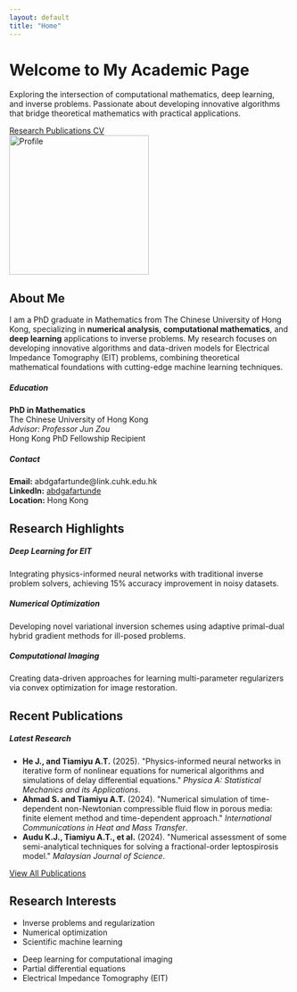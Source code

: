 ```yaml
---
layout: default
title: "Home"
---
```


<div class="hero-section bg-gradient-primary text-white p-5 rounded mb-5">
    <div class="container">
        <div class="row align-items-center">
            <div class="col-md-8">
                <h1 class="display-4 mb-3">Welcome to My Academic Page</h1>
                <p class="lead mb-4">
                    Exploring the intersection of computational mathematics, deep learning, and inverse problems. 
                    Passionate about developing innovative algorithms that bridge theoretical mathematics with practical applications.
                </p>
                <div class="d-flex flex-wrap gap-2">
                    <a href="/research" class="btn btn-light btn-lg">
                        <i class="fas fa-microscope me-2"></i>Research
                    </a>
                    <a href="/publications" class="btn btn-outline-light btn-lg">
                        <i class="fas fa-file-alt me-2"></i>Publications
                    </a>
                    <a href="/cv" class="btn btn-outline-light btn-lg">
                        <i class="fas fa-download me-2"></i>CV
                    </a>
                </div>
            </div>
            <div class="col-md-4 text-center">
                <div class="profile-image-container">
                    <img src="/assets/images/profile.jpg" alt="Profile" class="img-fluid rounded-circle shadow-lg" style="width: 250px; height: 250px; object-fit: cover;">
                </div>
            </div>
        </div>
    </div>
</div>

## About Me

I am a PhD graduate in Mathematics from The Chinese University of Hong Kong, specializing in **numerical analysis**, **computational mathematics**, and **deep learning** applications to inverse problems. My research focuses on developing innovative algorithms and data-driven models for Electrical Impedance Tomography (EIT) problems, combining theoretical mathematical foundations with cutting-edge machine learning techniques.

<div class="row mb-5">
    <div class="col-md-6">
        <div class="card h-100">
            <div class="card-body">
                <h5 class="card-title"><i class="fas fa-graduation-cap text-primary"></i> Education</h5>
                <p class="card-text">
                    <strong>PhD in Mathematics</strong><br>
                    The Chinese University of Hong Kong<br>
                    <em>Advisor: Professor Jun Zou</em><br>
                    <span class="badge bg-success">Hong Kong PhD Fellowship Recipient</span>
                </p>
            </div>
        </div>
    </div>
    <div class="col-md-6">
        <div class="card h-100">
            <div class="card-body">
                <h5 class="card-title"><i class="fas fa-envelope text-primary"></i> Contact</h5>
                <p class="card-text">
                    <strong>Email:</strong> abdgafartunde@link.cuhk.edu.hk<br>
                    <strong>LinkedIn:</strong> <a href="https://linkedin.com/in/abdgafartunde" target="_blank">abdgafartunde</a><br>
                    <strong>Location:</strong> Hong Kong
                </p>
            </div>
        </div>
    </div>
</div>

## Research Highlights

<div class="row mb-5">
    <div class="col-md-4 mb-4">
        <div class="card text-center h-100">
            <div class="card-body">
                <i class="fas fa-brain fa-3x text-primary mb-3"></i>
                <h5 class="card-title">Deep Learning for EIT</h5>
                <p class="card-text">Integrating physics-informed neural networks with traditional inverse problem solvers, achieving 15% accuracy improvement in noisy datasets.</p>
            </div>
        </div>
    </div>
    <div class="col-md-4 mb-4">
        <div class="card text-center h-100">
            <div class="card-body">
                <i class="fas fa-calculator fa-3x text-success mb-3"></i>
                <h5 class="card-title">Numerical Optimization</h5>
                <p class="card-text">Developing novel variational inversion schemes using adaptive primal-dual hybrid gradient methods for ill-posed problems.</p>
            </div>
        </div>
    </div>
    <div class="col-md-4 mb-4">
        <div class="card text-center h-100">
            <div class="card-body">
                <i class="fas fa-image fa-3x text-warning mb-3"></i>
                <h5 class="card-title">Computational Imaging</h5>
                <p class="card-text">Creating data-driven approaches for learning multi-parameter regularizers via convex optimization for image restoration.</p>
            </div>
        </div>
    </div>
</div>

## Recent Publications

<div class="card mb-4">
    <div class="card-header bg-primary text-white">
        <h5 class="mb-0"><i class="fas fa-newspaper"></i> Latest Research</h5>
    </div>
    <div class="card-body">
        <ul class="list-unstyled">
            <li class="mb-3">
                <strong>He J., and Tiamiyu A.T.</strong> (2025). "Physics-informed neural networks in iterative form of nonlinear equations for numerical algorithms and simulations of delay differential equations." 
                <em>Physica A: Statistical Mechanics and its Applications</em>.
            </li>
            <li class="mb-3">
                <strong>Ahmad S. and Tiamiyu A.T.</strong> (2024). "Numerical simulation of time-dependent non-Newtonian compressible fluid flow in porous media: finite element method and time-dependent approach." 
                <em>International Communications in Heat and Mass Transfer</em>.
            </li>
            <li class="mb-3">
                <strong>Audu K.J., Tiamiyu A.T., et al.</strong> (2024). "Numerical assessment of some semi-analytical techniques for solving a fractional-order leptospirosis model." 
                <em>Malaysian Journal of Science</em>.
            </li>
        </ul>
        <div class="text-center">
            <a href="/publications" class="btn btn-outline-primary">
                <i class="fas fa-list"></i> View All Publications
            </a>
        </div>
    </div>
</div>

## Research Interests

<div class="row">
    <div class="col-md-6">
        <ul class="list-group">
            <li class="list-group-item"><i class="fas fa-cog text-primary me-2"></i>Inverse problems and regularization</li>
            <li class="list-group-item"><i class="fas fa-cog text-primary me-2"></i>Numerical optimization</li>
            <li class="list-group-item"><i class="fas fa-cog text-primary me-2"></i>Scientific machine learning</li>
        </ul>
    </div>
    <div class="col-md-6">
        <ul class="list-group">
            <li class="list-group-item"><i class="fas fa-cog text-success me-2"></i>Deep learning for computational imaging</li>
            <li class="list-group-item"><i class="fas fa-cog text-success me-2"></i>Partial differential equations</li>
            <li class="list-group-item"><i class="fas fa-cog text-success me-2"></i>Electrical Impedance Tomography (EIT)</li>
        </ul>
    </div>
</div>

